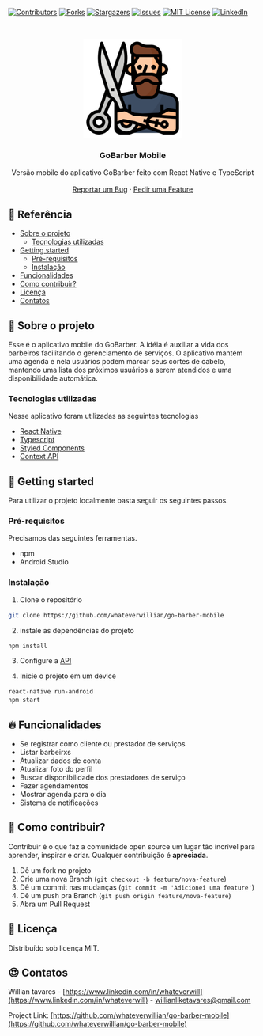 [![Contributors][contributors-shield]][contributors-url]
[![Forks][forks-shield]][forks-url]
[![Stargazers][stars-shield]][stars-url]
[![Issues][issues-shield]][issues-url]
[![MIT License][license-shield]][license-url]
[![LinkedIn][linkedin-shield]][linkedin-url]

<br />
<p align="center">
  <a href="https://github.com/whateverwillian/go-barber-mobile">
    <img src="assets/logo.svg" alt="Logo" width="200" height="200">
  </a>
  <h3 align="center">GoBarber Mobile</h3>
  <p align="center">
    Versão mobile do aplicativo GoBarber feito com React Native e TypeScript
    <br />
    <br />
    <a href="https://github.com/whateverwillian/go-barber-mobile/issues">Reportar um Bug</a>
    ·
    <a href="https://github.com/whateverwillian/go-barber-mobile/issues">Pedir uma Feature</a>
  </p>
</p>

<!-- TABLE OF CONTENTS -->
## 📌 Referência

* [Sobre o projeto](#rocket-sobre-o-projeto)
  * [Tecnologias utilizadas](#tecnologias-utilizadas)
* [Getting started](#rainbow-getting-started)
  * [Pré-requisitos](#pré-requisitos)
  * [Instalação](#instalação)
* [Funcionalidades](#fire-funcionalidades)
* [Como contribuir?](#bug-como-contribuir)
* [Licença](#closed_book-licença)
* [Contatos](#heart_eyes-contatos)


<!-- ABOUT THE PROJECT -->
## :rocket: Sobre o projeto

<!-- [![Product Name Screen Shot][product-screenshot]](https://example.com) -->

Esse é o aplicativo mobile do GoBarber. A idéia é auxiliar a vida dos barbeiros facilitando o gerenciamento de serviços. O aplicativo mantém uma agenda e nela usuários podem marcar seus cortes de cabelo, mantendo uma lista dos próximos usuários a serem atendidos e uma disponibilidade automática.

### Tecnologias utilizadas
Nesse aplicativo foram utilizadas as seguintes tecnologias
* [React Native](https://reactnative.dev/)
* [Typescript](https://www.typescriptlang.org/)
* [Styled Components](https://styled-components.com/)
* [Context API](https://pt-br.reactjs.org/docs/context.html)

<!-- GETTING STARTED -->
## :rainbow: Getting started
Para utilizar o projeto localmente basta seguir os seguintes passos.

### Pré-requisitos

Precisamos das seguintes ferramentas.
* npm
* Android Studio

### Instalação

1. Clone o repositório
```sh
git clone https://github.com/whateverwillian/go-barber-mobile
```
2. instale as dependências do projeto
```sh
npm install
```
3. Configure a [API](https://github.com/whateverwillian/go-barber-server)

4. Inicie o projeto em um device
```sh
react-native run-android
npm start
```

## :fire: Funcionalidades

* Se registrar como cliente ou prestador de serviços
* Listar barbeirxs
* Atualizar dados de conta
* Atualizar foto do perfil
* Buscar disponibilidade dos prestadores de serviço
* Fazer agendamentos
* Mostrar agenda para o dia
* Sistema de notificações

<!-- CONTRIBUTING -->
## :bug: Como contribuir?

Contribuir é o que faz a comunidade open source um lugar tão incrível para aprender, inspirar e criar. Qualquer contribuição é **apreciada**.

1. Dê um fork no projeto
2. Crie uma nova Branch (`git checkout -b feature/nova-feature`)
3. Dê um commit nas mudanças (`git commit -m 'Adicionei uma feature'`)
4. Dê um push pra Branch (`git push origin feature/nova-feature`)
5. Abra um Pull Request

## :closed_book: Licença

Distribuído sob licença MIT.

<!-- CONTACT -->
## :heart_eyes: Contatos

Willian tavares - [https://www.linkedin.com/in/whateverwill](https://www.linkedin.com/in/whateverwill) - willianliketavares@gmail.com

Project Link: [https://github.com/whateverwillian/go-barber-mobile](https://github.com/whateverwillian/go-barber-mobile)


<!-- MARKDOWN LINKS & IMAGES -->
<!-- https://www.markdownguide.org/basic-syntax/#reference-style-links -->
[contributors-shield]: https://img.shields.io/github/contributors/whateverwillian/go-barber-mobile?style=flat-square
[contributors-url]: https://github.com/whateverwillian/go-barber-mobile/graphs/contributors
[forks-shield]: https://img.shields.io/github/forks/whateverwillian/go-barber-mobile?style=flat-square
[forks-url]: https://github.com/whateverwillian/go-barber-mobile/network/members
[stars-shield]: https://img.shields.io/github/stars/whateverwillian/go-barber-mobile?style=flat-square
[stars-url]: https://github.com/whateverwillian/go-barber-mobile/stargazers
[issues-shield]: https://img.shields.io/github/issues/whateverwillian/go-barber-mobile?style=flat-square
[issues-url]: https://github.com/whateverwillian/go-barber-mobile/issues
[license-shield]: https://img.shields.io/github/license/whateverwillian/go-barber-mobile?style=flat-square
[license-url]: https://github.com/whateverwillian/go-barber-mobile/blob/master/LICENSE.txt
[linkedin-shield]: https://img.shields.io/badge/-LinkedIn-black.svg?style=flat-square&logo=linkedin&colorB=555
[linkedin-url]: https://linkedin.com/in/whateverwill
